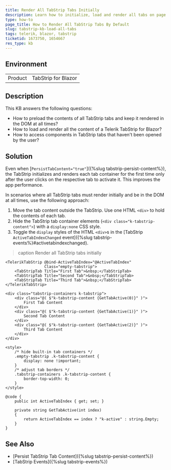 ```yaml
---
title: Render All TabStrip Tabs Initially
description: Learn how to initialize, load and render all tabs on page load in the Telerik TabStrip for Blazor. 
type: how-to
page_title: How to Render All TabStrip Tabs By Default
slug: tabstrip-kb-load-all-tabs
tags: telerik, blazor, tabstrip
ticketid: 1673750, 1654667
res_type: kb
---
```


## Environment

<table>
    <tbody>
        <tr>
            <td>Product</td>
            <td>TabStrip for Blazor</td>
        </tr>
    </tbody>
</table>

## Description

This KB answers the following questions:

* How to preload the contents of all TabStrip tabs and keep it rendered in the DOM at all times?
* How to load and render all the content of a Telerik TabStrip for Blazor?
* How to access components in TabStrip tabs that haven't been opened by the user?

## Solution

Even when [`PersistTabContent="true"`]({%slug tabstrip-persist-content%}), the TabStrip initializes and renders each tab container for the first time only after the user clicks on the respective tab to activate it. This improves the app performance.

In scenarios where all TabStrip tabs must render initially and be in the DOM at all times, use the following approach:

1. Move the tab content outside the TabStrip. Use one HTML `<div>` to hold the contents of each tab.
1. Hide the TabStrip tab container elements (`<div class="k-tabstrip-content">`) with a `display:none` CSS style.
1. Toggle the `display` styles of the HTML `<div>`s in the [TabStrip `ActiveTabIndexChanged` event]({%slug tabstrip-events%}#activetabindexchanged).

>caption Render all TabStrip tabs initially

````RAZOR
<TelerikTabStrip @bind-ActiveTabIndex="@ActiveTabIndex"
                 Class="empty-tabstrip">
    <TabStripTab Title="First Tab">&nbsp;</TabStripTab>
    <TabStripTab Title="Second Tab">&nbsp;</TabStripTab>
    <TabStripTab Title="Third Tab">&nbsp;</TabStripTab>
</TelerikTabStrip>

<div class="tabstrip-containers k-tabstrip">
    <div class="@( $"k-tabstrip-content {GetTabActive(0)}" )">
        First Tab Content
    </div>
    <div class="@( $"k-tabstrip-content {GetTabActive(1)}" )">
        Second Tab Content
    </div>
    <div class="@( $"k-tabstrip-content {GetTabActive(2)}" )">
        Third Tab Content
    </div>
</div>

<style>
    /* hide built-in tab containers */
    .empty-tabstrip .k-tabstrip-content {
        display: none !important;
    }
    /* adjust tab borders */
    .tabstrip-containers .k-tabstrip-content {
        border-top-width: 0;
    }
</style>

@code {
    public int ActiveTabIndex { get; set; }

    private string GetTabActive(int index)
    {
        return ActiveTabIndex == index ? "k-active" : string.Empty;
    }
}
````

## See Also

* [Persist TabStrip Tab Content]({%slug tabstrip-persist-content%})
* [TabStrip Events]({%slug tabstrip-events%})
